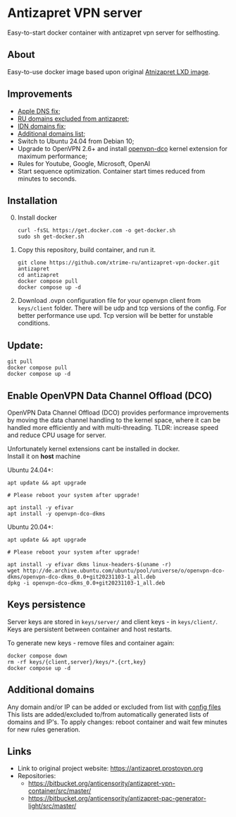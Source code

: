 # Antizapret VPN server
Easy-to-start docker container with antizapret vpn server for selfhosting.

## About
Easy-to-use docker image based upon original [Atnizapret LXD image](https://bitbucket.org/anticensority/antizapret-vpn-container/src/master/). 

## Improvements
 - [Apple DNS fix](https://github.com/xtrime-ru/antizapret-vpn-docker/blob/master/patches/kresd.conf#L3);
 - [RU domains excluded from antizapret](https://github.com/xtrime-ru/antizapret-vpn-docker/blob/master/patches/kresd.conf#L13);
 - [IDN domains fix](https://github.com/xtrime-ru/antizapret-vpn-docker/blob/master/patches/fix.sh#L5);
 - [Additional domains list](https://github.com/xtrime-ru/antizapret-vpn-docker/blob/master/config/include-hosts-custom.txt);
 - Switch to Ubuntu 24.04 from Debian 10;
 - Upgrade to OpenVPN 2.6+ and install [openvpn-dco](https://openvpn.net/as-docs/tutorials/tutorial--turn-on-openvpn-dco.html) kernel extension for maximum performance;
 - Rules for Youtube, Google, Microsoft, OpenAI
 - Start sequence optimization. Container start times reduced from minutes to seconds. 


## Installation
0. Install docker
    ```shell
    curl -fsSL https://get.docker.com -o get-docker.sh
    sudo sh get-docker.sh
    ```

1. Copy this repository, build container, and run it.
    ```shell
    git clone https://github.com/xtrime-ru/antizapret-vpn-docker.git antizapret
    cd antizapret
    docker compose pull
    docker compose up -d
    ```
2. Download .ovpn configuration file for your openvpn client from `keys/client` folder. 
There will be udp and tcp versions of the config. For better performance use upd.
Tcp version will be better for unstable conditions.

## Update:
 
```shell
git pull
docker compose pull
docker compose up -d
```
## Enable OpenVPN Data Channel Offload (DCO)
OpenVPN Data Channel Offload (DCO) provides performance improvements by moving the data channel handling to the kernel space, 
where it can be handled more efficiently and with multi-threading.
TLDR: increase speed and reduce CPU usage for server.

Unfortunately kernel extensions cant be installed in docker.   
Install it on **host** machine

Ubuntu 24.04+:
```shell
apt update && apt upgrade

# Please reboot your system after upgrade!

apt install -y efivar
apt install -y openvpn-dco-dkms
```

Ubuntu 20.04+:
```shell
apt update && apt upgrade

# Please reboot your system after upgrade!

apt install -y efivar dkms linux-headers-$(uname -r)
wget http://de.archive.ubuntu.com/ubuntu/pool/universe/o/openvpn-dco-dkms/openvpn-dco-dkms_0.0+git20231103-1_all.deb
dpkg -i openvpn-dco-dkms_0.0+git20231103-1_all.deb
```

## Keys persistence
Server keys are stored in `keys/server/` and client keys - in `keys/client/`.
Keys are persistent between container and host restarts.

To generate new keys - remove files and container again:
```shell
docker compose down
rm -rf keys/{client,server}/keys/*.{crt,key}
docker compose up -d
```

## Additional domains
Any domain and/or IP can be added or excluded from list with [config files](https://github.com/xtrime-ru/antizapret-vpn-docker/tree/master/config)
This lists are added/excluded to/from automatically generated lists of domains and IP's. 
To apply changes: reboot container and wait few minutes for new rules generation.


## Links
- Link to original project website: https://antizapret.prostovpn.org
- Repositories:
    - https://bitbucket.org/anticensority/antizapret-vpn-container/src/master/
    - https://bitbucket.org/anticensority/antizapret-pac-generator-light/src/master/
